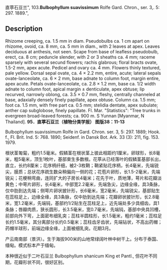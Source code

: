 直葶石豆兰",
103.**Bulbophyllum suavissimum** Rolfe Gard. Chron., ser. 3,. 5: 297. 1889.",

## Description
Rhizome creeping, ca. 1.5 mm in diam. Pseudobulbs ca. 1 cm apart on rhizome, ovoid, ca. 8 mm, ca. 5 mm in diam., with 2 leaves at apex. Leaves deciduous at anthesis, not seen. Scape from base of leafless pseudobulb, erect, ca. 8 cm; peduncle slender, with 2 or 3 sheaths ca. 4 mm; raceme sparsely with several secund flowers; rachis glabrous; floral bracts ovate, 1.5-2 mm, apex acute. Pedicel and ovary ca. 4 mm. Flowers thinly textured, pale yellow. Dorsal sepal ovate, ca. 4 × 2.2 mm, entire, acute; lateral sepals ovate-lanceolate, ca. 6 × 2 mm, base adnate to column foot, margin entire, apex acute. Petals ovate-lanceolate, ca. 2.8 × 1.2 mm, base ca. 1/2 width adnate to column foot, apical margin ± denticulate, apex obtuse; lip recurved, narrowly oblong, ca. 3.5 × 0.7 mm, fleshy, centrally channeled at base, adaxially densely finely papillate, apex obtuse. Column ca. 1.5 mm; foot ca. 1.5 mm, with free part ca. 0.5 mm; stelidia dentate, apex subulate; anther cap subglobose, finely papillate. Fl. Mar.
  "Statistics": "Tree trunks in evergreen broad-leaved forests; ca. 900 m. S Yunnan [Myanmar, N Thailand].
**95．直葶石豆兰（植物分类学报） 图版38：11-13**

Bulbophyllum suavissimum Rolfe in Gard. Chron. ser. 3, 5: 297. 1889; Hook. f., Fl. Brit. Ind. 5: 768. 1890; Seidenf. in Dansk Bot. Ark. 33 (3): 211, fig. 153. 1979.

根状茎匍匐，粗约1.5毫米。假鳞茎在根状茎上彼此相距约1厘米，卵球形，长8毫米，粗5毫米，顶生1枚叶，基部束生多数根。花葶从已经落叶的假鳞茎基部长出，直立，长约8厘米；花序柄纤细，被2-3枚鞘；鞘紧贴花序柄，长4毫米，先端锐尖，膜质；总状花序疏生数朵稍偏向一侧的花；花苞片卵形，长1.5-2毫米，先端锐尖；花梗稍弯曲，连同扩大的子房长4毫米；花先于叶，质地薄，萼片和花瓣淡黄色；中萼片卵形，长4毫米，中部宽2.2毫米，先端急尖，边缘全缘，具3条脉，仅中肋到达先端；侧萼片卵状披针形，长6毫米，宽2毫米，先端锐尖，基部贴生在蕊柱足上，边缘全缘，具3条脉，仅中肋到达先端；花瓣卵状披针形，长2.8毫米，宽1.2毫米，先端钝，基部约1/2贴生在蕊柱足上，近先端处多少具细齿，具1条脉；唇瓣肉质，狭长圆形，长3.5毫米，宽0.7毫米，先端钝，基部中央具凹槽，前部向外下弯，上面密布细乳突；蕊柱半圆柱形，长1.5毫米，粗约1毫米；蕊柱足长约1.5毫米，其分离部分长约0.5毫米；蕊柱齿牙齿状，先端钻状，不高出药帽；药帽半球形，前端边缘全缘，上面被细乳突。花期3月。

产云南南部（景洪）。生于海拔900米的山地常绿阔叶林中树干上。分布于泰国、缅甸。模式标本产于缅甸。

本种很近似于二叶石豆兰 Bulbophyllum shanicum King et Pantl., 但花叶不同期，花瓣形状不同，很好区别。
